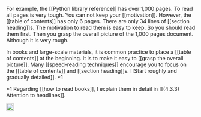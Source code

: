
For example, the [[Python library reference]] has over 1,000 pages. To read all pages is very tough. You can not keep your [[motivation]]. However, the [[table of contents]] has only 6 pages. There are only 34 lines of [[section heading]]s. The motivation to read them is easy to keep. So you should read them first. Then you grasp the overall picture of the 1,000 pages document. Although it is very rough.

In books and large-scale materials, it is common practice to place a [[table of contents]] at the beginning. It is to make it easy to [[grasp the overall picture]]. Many [[speed-reading techniques]] encourage you to focus on the [[table of contents]] and [[section heading]]s. [[Start roughly and gradually detailed]]. *1

*1 Regarding [[how to read books]], I explain them in detail in [[(4.3.3) Attention to headlines]].

<img src='https://scrapbox.io/api/pages/nishio/en/icon' alt='en.icon' height="19.5"/>